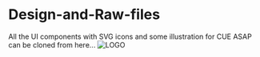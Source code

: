 # Design-and-Raw-files
All the UI components with SVG icons and some illustration for CUE ASAP can be cloned from here...
![LOGO](https://github.com/CUE-ASAP/Design-and-Raw-files/blob/main/LOGO/sample/cueLOGO.png)

